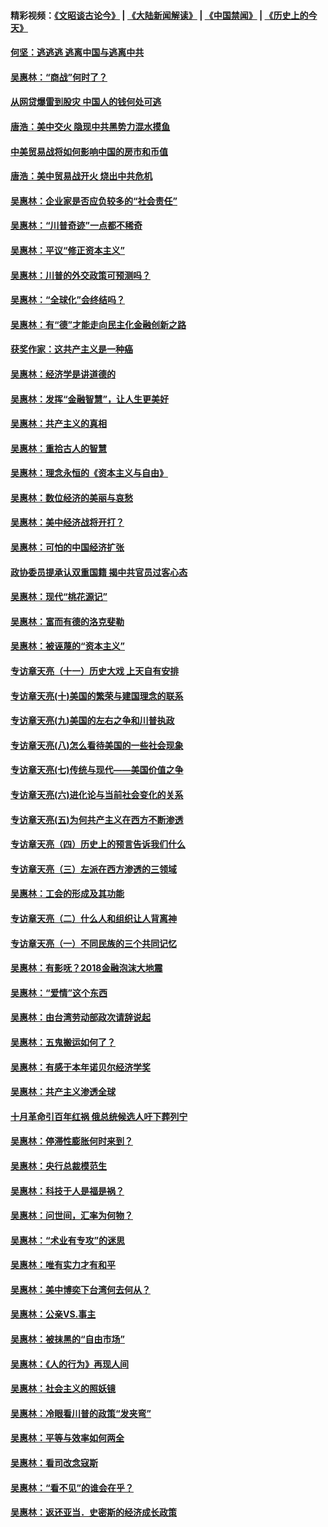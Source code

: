 #### 精彩视频：[《文昭谈古论今》](https://github.com/gfw-breaker/wenzhao/blob/master/README.md?t=11151231) | [《大陆新闻解读》](https://github.com/gfw-breaker/ntdtv-comedy/blob/master/README.md?t=11151231) | [《中国禁闻》](https://github.com/gfw-breaker/ntdtv-news/blob/master/README.md?t=11151231) | [《历史上的今天》](https://github.com/gfw-breaker/today-in-history/blob/master/README.md?t=11151231) 

#### [何坚：逃逃逃 逃离中国与逃离中共](../pages/nsc423/n10592891.md?t=11151231) 

#### [吴惠林：“商战”何时了？](../pages/nsc423/n10573558.md?t=11151231) 

#### [从网贷爆雷到股灾 中国人的钱何处可逃](../pages/nsc423/n10572800.md?t=11151231) 

#### [唐浩：美中交火 隐现中共黑势力混水摸鱼](../pages/nsc423/n10544040.md?t=11151231) 

#### [中美贸易战将如何影响中国的房市和币值](../pages/nsc423/n10543697.md?t=11151231) 

#### [唐浩：美中贸易战开火 烧出中共危机](../pages/nsc423/n10540126.md?t=11151231) 

#### [吴惠林：企业家是否应负较多的“社会责任”](../pages/nsc423/n10535022.md?t=11151231) 

#### [吴惠林：“川普奇迹”一点都不稀奇](../pages/nsc423/n10512808.md?t=11151231) 

#### [吴惠林：平议“修正资本主义”](../pages/nsc423/n10495724.md?t=11151231) 

#### [吴惠林：川普的外交政策可预测吗？](../pages/nsc423/n10462387.md?t=11151231) 

#### [吴惠林：“全球化”会终结吗？](../pages/nsc423/n10452838.md?t=11151231) 

#### [吴惠林：有“德”才能走向民主化金融创新之路](../pages/nsc423/n10432292.md?t=11151231) 

#### [获奖作家：这共产主义是一种癌](../pages/nsc423/n10431541.md?t=11151231) 

#### [吴惠林：经济学是讲道德的](../pages/nsc423/n10398014.md?t=11151231) 

#### [吴惠林：发挥“金融智慧”，让人生更美好](../pages/nsc423/n10375019.md?t=11151231) 

#### [吴惠林：共产主义的真相](../pages/nsc423/n10351394.md?t=11151231) 

#### [吴惠林：重拾古人的智慧](../pages/nsc423/n10337691.md?t=11151231) 

#### [吴惠林：理念永恒的《资本主义与自由》](../pages/nsc423/n10316274.md?t=11151231) 

#### [吴惠林：数位经济的美丽与哀愁](../pages/nsc423/n10292946.md?t=11151231) 

#### [吴惠林：美中经济战将开打？](../pages/nsc423/n10258825.md?t=11151231) 

#### [吴惠林：可怕的中国经济扩张](../pages/nsc423/n10219147.md?t=11151231) 

#### [政协委员提承认双重国籍 揭中共官员过客心态](../pages/nsc423/n10208809.md?t=11151231) 

#### [吴惠林：现代“桃花源记”](../pages/nsc423/n10185234.md?t=11151231) 

#### [吴惠林：富而有德的洛克斐勒](../pages/nsc423/n10142264.md?t=11151231) 

#### [吴惠林：被诬蔑的“资本主义”](../pages/nsc423/n10124816.md?t=11151231) 

#### [专访章天亮（十一）历史大戏 上天自有安排](../pages/nsc423/n10094905.md?t=11151231) 

#### [专访章天亮(十)美国的繁荣与建国理念的联系](../pages/nsc423/n10094899.md?t=11151231) 

#### [专访章天亮(九)美国的左右之争和川普执政](../pages/nsc423/n10094889.md?t=11151231) 

#### [专访章天亮(八)怎么看待美国的一些社会现象](../pages/nsc423/n10094857.md?t=11151231) 

#### [专访章天亮(七)传统与现代——美国价值之争](../pages/nsc423/n10093140.md?t=11151231) 

#### [专访章天亮(六)进化论与当前社会变化的关系](../pages/nsc423/n10092036.md?t=11151231) 

#### [专访章天亮(五)为何共产主义在西方不断渗透](../pages/nsc423/n10083620.md?t=11151231) 

#### [专访章天亮（四）历史上的预言告诉我们什么](../pages/nsc423/n10083606.md?t=11151231) 

#### [专访章天亮（三）左派在西方渗透的三领域](../pages/nsc423/n10081115.md?t=11151231) 

#### [吴惠林：工会的形成及其功能](../pages/nsc423/n10080633.md?t=11151231) 

#### [专访章天亮（二）什么人和组织让人背离神](../pages/nsc423/n10076637.md?t=11151231) 

#### [专访章天亮（一）不同民族的三个共同记忆](../pages/nsc423/n10074188.md?t=11151231) 

#### [吴惠林：有影呒？2018金融泡沫大地震](../pages/nsc423/n10040534.md?t=11151231) 

#### [吴惠林：“爱情”这个东西](../pages/nsc423/n10019423.md?t=11151231) 

#### [吴惠林：由台湾劳动部政次请辞说起](../pages/nsc423/n9979679.md?t=11151231) 

#### [吴惠林：五鬼搬运如何了？](../pages/nsc423/n9925338.md?t=11151231) 

#### [吴惠林：有感于本年诺贝尔经济学奖](../pages/nsc423/n9871883.md?t=11151231) 

#### [吴惠林：共产主义渗透全球](../pages/nsc423/n9812748.md?t=11151231) 

#### [十月革命引百年红祸 俄总统候选人吁下葬列宁](../pages/nsc423/n9810182.md?t=11151231) 

#### [吴惠林：停滞性膨胀何时来到？](../pages/nsc423/n9764136.md?t=11151231) 

#### [吴惠林：央行总裁模范生](../pages/nsc423/n9728134.md?t=11151231) 

#### [吴惠林：科技于人是福是祸？](../pages/nsc423/n9672982.md?t=11151231) 

#### [吴惠林：问世间，汇率为何物？](../pages/nsc423/n9621788.md?t=11151231) 

#### [吴惠林：“术业有专攻”的迷思](../pages/nsc423/n9580363.md?t=11151231) 

#### [吴惠林：唯有实力才有和平](../pages/nsc423/n9529599.md?t=11151231) 

#### [吴惠林：美中博奕下台湾何去何从？](../pages/nsc423/n9483598.md?t=11151231) 

#### [吴惠林：公亲VS.事主](../pages/nsc423/n9425637.md?t=11151231) 

#### [吴惠林：被抹黑的“自由市场”](../pages/nsc423/n9351545.md?t=11151231) 

#### [吴惠林：《人的行为》再现人间](../pages/nsc423/n9296339.md?t=11151231) 

#### [吴惠林：社会主义的照妖镜](../pages/nsc423/n9243460.md?t=11151231) 

#### [吴惠林：冷眼看川普的政策“发夹弯”](../pages/nsc423/n9120684.md?t=11151231) 

#### [吴惠林：平等与效率如何两全](../pages/nsc423/n9075430.md?t=11151231) 

#### [吴惠林：看司改念寇斯](../pages/nsc423/n9024915.md?t=11151231) 

#### [吴惠林：“看不见”的谁会在乎？](../pages/nsc423/n8977488.md?t=11151231) 

#### [吴惠林：返还亚当．史密斯的经济成长政策](../pages/nsc423/n8931896.md?t=11151231) 

